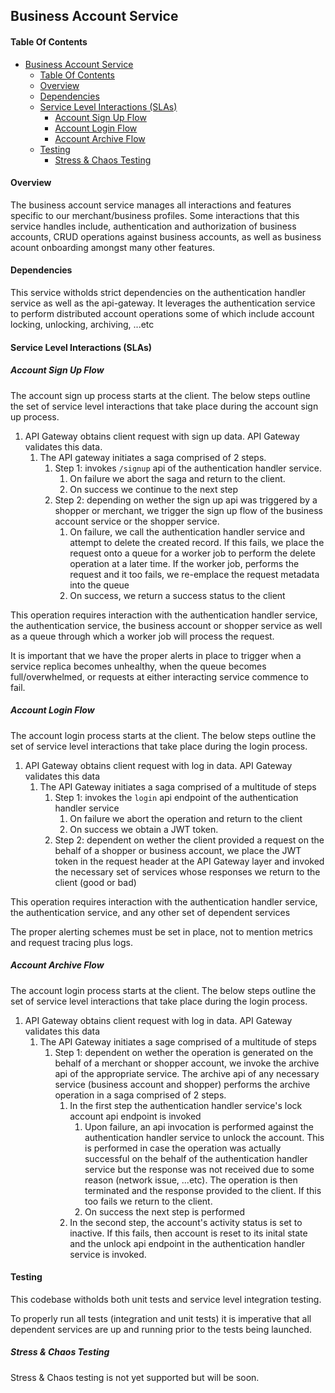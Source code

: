 ## Business Account Service

#### Table Of Contents
- [Business Account Service](#business-account-service)
    - [Table Of Contents](#table-of-contents)
    - [Overview](#overview)
    - [Dependencies](#dependencies)
    - [Service Level Interactions (SLAs)](#service-level-interactions-slas)
        - [Account Sign Up Flow](#account-sign-up-flow)
        - [Account Login Flow](#account-login-flow)
        - [Account Archive Flow](#account-archive-flow)
    - [Testing](#testing)
        - [Stress & Chaos Testing](#stress--chaos-testing)

#### Overview
The business account service manages all interactions and features specific to our merchant/business profiles. Some interactions that this service
 handles include, authentication and authorization of business accounts, CRUD operations against business accounts, as well as business acount
  onboarding amongst many other features.

#### Dependencies
This service witholds strict dependencies on the authentication handler service as well as the api-gateway. It leverages the authentication service
 to perform distributed account operations some of which include account locking, unlocking, archiving, ...etc

#### Service Level Interactions (SLAs)
##### Account Sign Up Flow
The account sign up process starts at the client. The below steps outline the set of service level interactions that take place during the account sign up process.
1. API Gateway obtains client request with sign up data. API Gateway validates this data.
   1. The API gateway initiates a saga comprised of 2 steps.
      1. Step 1: invokes `/signup` api of the authentication handler service.
         1. On failure we abort the saga and return to the client.
         2. On success we continue to the next step
      2. Step 2: depending on wether the sign up api was triggered by a shopper or merchant, we trigger the sign up flow of the business account service or the shopper service.
         1. On failure, we call the authentication handler service and attempt to delete the created record. If this fails, we place the request onto a queue for a worker job to perform the delete operation at a later time. If the worker job, performs the request and it too fails, we re-emplace the request metadata into the queue
         2. On success, we return a success status to the client

This operation requires interaction with the authentication handler service, the authentication service, the business account or shopper service as well as a queue through which a worker job will process the request.

It is important that we have the proper alerts in place to trigger when a service replica becomes unhealthy, when the queue becomes full/overwhelmed, or requests at either interacting service commence to fail.
##### Account Login Flow
The account login process starts at the client. The below steps outline the set of service level interactions that take place during the login process.
1. API Gateway obtains client request with log in data. API Gateway validates this data
   1. The API Gateway initiates a saga comprised of a multitude of steps
      1. Step 1: invokes the `login` api endpoint of the authentication handler service
         1. On failure we abort the operation and return to the client
         2. On success we obtain a JWT token.
      2. Step 2: dependent on wether the client provided a request on the behalf of a shopper or business account, we place the JWT token in the request header at the API Gateway layer and invoked the necessary set of services whose responses we return to the client (good or bad)

This operation requires interaction with the authentication handler service, the authentication service, and any other set of dependent services

The proper alerting schemes must be set in place, not to mention metrics and request tracing plus logs.
##### Account Archive Flow
The account login process starts at the client. The below steps outline the set of service level interactions that take place during the login process.
1. API Gateway obtains client request with log in data. API Gateway validates this data
   1. The API Gateway initiates a sage comprised of a multitude of steps
      1. Step 1: dependent on wether the operation is generated on the behalf of a merchant or shopper account, we invoke the archive api of the appropriate service. The archive api of any necessary service (business account and shopper) performs the archive operation in a saga comprised of 2 steps.
         1. In the first step the  authentication handler service's lock account api endpoint is invoked
            1. Upon failure, an api invocation is performed against the authentication handler service to unlock the account. This is performed in case the operation was actually successful on the behalf of the authentication handler service but the response was not received due to some reason (network issue, ...etc). The operation is then terminated and the response provided to the client. If this too fails we return to the client.
            2. On success the next step is performed
         2. In the second step, the account's activity status is set to inactive. If this fails, then account is reset to its inital state and the unlock api endpoint in the authentication handler service is invoked.
#### Testing
This codebase witholds both unit tests and service level integration testing.

To properly run all tests (integration and unit tests) it is imperative that all dependent services are up and running prior to the tests being launched.
##### Stress & Chaos Testing
Stress & Chaos testing is not yet supported but will be soon.

